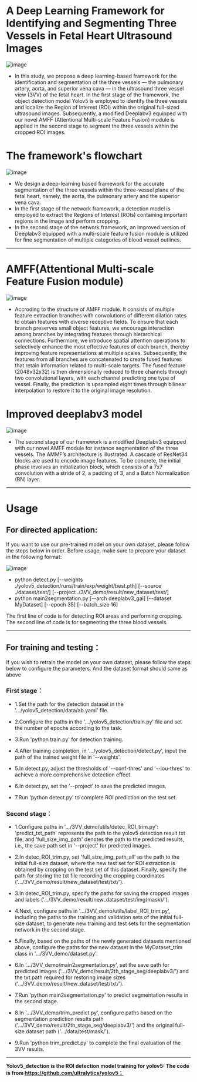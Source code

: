 # **A Deep Learning Framework for Identifying and Segmenting Three Vessels in Fetal Heart Ultrasound Images**

![image](https://github.com/ylfas/3VV_demo/assets/110209878/89eb2dce-78ab-4114-8c0e-2fb1d459719d)

* In this study, we propose a deep learning-based framework for the identification and segmentation of the three vessels — the pulmonary artery, aorta, and superior vena cava — in the ultrasound three vessel view (3VV) of the fetal heart.  In the first stage of the framework, the object detection model Yolov5 is employed to identify the three vessels and localize the Region of Interest (ROI) within the original full-sized ultrasound images.  Subsequently, a modified Deeplabv3 equipped with our novel AMFF (Attentional Multi-scale Feature Fusion) module is applied in the second stage to segment the three vessels within the cropped ROI images.


# **The framework's flowchart**
![image](https://github.com/ylfas/3VV_demo/assets/110209878/86b7bdaf-624c-4fb7-b1ca-c411e69f7d73) <br />

* We design a deep-learning based framework for the accurate segmentation of the three vessels within the three-vessel plane of the fetal heart, namely, the aorta, the pulmonary artery and the superior vena cava. <br />
* In the first stage of the network framework, a detection model is employed to extract the Regions of Interest (ROIs) containing important regions in the image and perform cropping.
* In the second stage of the network framework, an improved version of Deeplabv3 equipped with a multi-scale feature fusion module is utilized for fine segmentation of multiple categories of blood vessel outlines. <br />

****

# **AMFF(Attentional Multi-scale Feature Fusion module)**

![image](https://github.com/ylfas/3VV_demo/assets/110209878/ce30518f-09c4-472e-b037-efa72af883d1) <br />
* Accroding to the structure of AMFF module.  It consists of multiple feature extraction branches with convolutions of different dilation rates to obtain features with diverse receptive fields.  To ensure that each branch preserves small object features, we encourage interaction among branches by integrating features through hierarchical connections.  Furthermore, we introduce spatial attention operations to selectively enhance the most effective features of each branch, thereby improving feature representations at multiple scales.  Subsequently, the features from all branches are concatenated to create fused features that retain information related to multi-scale targets.  The fused feature (2048x32x32) is then dimensionally reduced to three channels through two convolutional layers, with each channel predicting one type of vessel.  Finally, the prediction is upsampled eight times through bilinear interpolation to restore it to the original image resolution.

# **Improved deeplabv3 model**
![image](https://github.com/ylfas/3VV_demo/assets/110209878/9b1a3e04-0306-4c80-bc49-0b527a39f7b2)  <br />

* The second stage of our framework is a modified Deeplabv3 equipped with our novel AMFF module for instance segmentation of the three vessels.   The AMMF’s architecture is illustrated.  A cascade of ResNet34 blocks are used to encode image features.  To be concrete, the initial phase involves an initialization block, which consists of a 7x7 convolution with a stride of 2, a padding of 3, and a Batch Normalization (BN) layer. 


****
# **Usage**

## **For directed application:**
If you want to use our pre-trained model on your own dataset, please follow the steps below in order. Before usage, make sure to prepare your dataset in the following format: <br /> 

![image](https://github.com/ylfas/3VV_demo/assets/110209878/40c8a67d-aaff-495d-bcd3-c9a3f339c994) <br />


* python detect.py [--weights ./yolov5_detection/runs/train/exp/weight/best.pth] [--source ./dataset/test/] [--project ./3VV_demo/result/new_dataset/test/]
* python main2segmentation.py [--arch deeplabv3_gai] [--dataset MyDataset] [--epoch 35] [--batch_size 16] <br />

The first line of code is for detecting ROI areas and performing cropping. The second line of code is for segmenting the three blood vessels.

****
## **For training and testing：** <br /> 
If you wish to retrain the model on your own dataset, please follow the steps below to configure the parameters. And the dataset format should same as above <br /> 

### **First stage：** <br />
* 1.Set the path for the detection dataset in the '.../yolov5_detection/data/ab.yaml' file. <br /> 

* 2.Configure the paths in the '.../yolov5_detection/train.py' file and set the number of epochs according to the task. <br />

* 3.Run 'python train.py' for detection training. <br />

* 4.After training completion, in '.../yolov5_detection/detect.py', input the path of the trained weight file in '--weights'. <br />

* 5.In detect.py, adjust the thresholds of '--conf-thres' and '--iou-thres' to achieve a more comprehensive detection effect. <br />

* 6.In detect.py, set the '--project' to save the predicted images. <br />

* 7.Run 'python detect.py' to complete ROI prediction on the test set. <br />

### **Second stage：**
* 1.Configure paths in '.../3VV_demo/utils/detec_ROI_trim.py': 'predict_txt_path' represents the path to the yolov5 detection result txt file, and 'full_size_img_path' denotes the path to the predicted results, i.e., the save path set in '--project' for predicted images. <br />

* 2.In detec_ROI_trim.py, set 'full_size_img_path_all' as the path to the initial full-size dataset, where the new test set for ROI extraction is obtained by cropping on the test set of this dataset. Finally, specify the path for storing the txt file recording the cropping coordinates ('.../3VV_demo/result/new_dataset/test/txt/'). <br />

* 3.In detec_ROI_trim.py, specify the paths for saving the cropped images and labels ('.../3VV_demo/result/new_dataset/test/img(mask)/'). <br />

* 4.Next, configure paths in '.../3VV_demo/utils/label_ROI_trim.py', including the paths to the training and validation sets of the initial full-size dataset, to generate new training and test sets for the segmentation network in the second stage. <br />

* 5.Finally, based on the paths of the newly generated datasets mentioned above, configure the paths for the new dataset in the MyDataset_trim class in '.../3VV_demo/dataset.py'. <br />

* 6.In '.../3VV_demo/main2segmentation.py', set the save path for predicted images ('.../3VV_demo/result/2th_stage_seg/deeplabv3/') and the txt path required for restoring image sizes ('.../3VV_demo/result/new_dataset/test/txt/'). <br />

* 7.Run 'python main2segmentation.py' to predict segmentation results in the second stage. <br />

* 8.In '.../3VV_demo/trim_predict.py', configure paths based on the segmentation prediction results path ('.../3VV_demo/result/2th_stage_seg/deeplabv3/') and the original full-size dataset path ('.../data/test/mask/'). <br />

* 9.Run 'python trim_predict.py' to complete the final evaluation of the 3VV results. <br />

****

**Yolov5_detection is the ROI detection model training for yolov5: The code is from https://github.com/ultralytics/yolov5； <br />**
